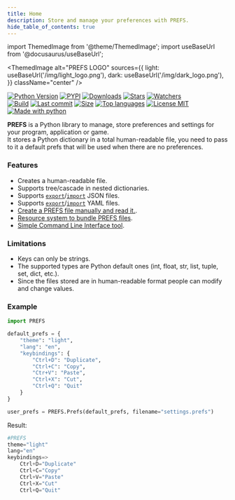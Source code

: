 ```yaml
---
title: Home
description: Store and manage your preferences with PREFS.
hide_table_of_contents: true
---
```


import ThemedImage from '@theme/ThemedImage';
import useBaseUrl from '@docusaurus/useBaseUrl';

<ThemedImage
  alt="PREFS LOGO"
  sources={{
    light: useBaseUrl('/img/light_logo.png'),
    dark: useBaseUrl('/img/dark_logo.png'),
  }}
  className="center"
/>


[![Python Version](https://img.shields.io/pypi/pyversions/prefs)](https://pypi.org/project/prefs/)
[![PYPI](https://img.shields.io/pypi/v/prefs)](https://pypi.org/project/prefs/)
[![Downloads](https://pepy.tech/badge/prefs)](https://pepy.tech/project/prefs)
[![Stars](https://img.shields.io/github/stars/patitotective/prefs)](https://github.com/Patitotective/PREFS/stargazers)
[![Watchers](https://img.shields.io/github/watchers/Patitotective/PREFS)](https://github.com/Patitotective/PREFS/watchers)  
[![Build](https://img.shields.io/appveyor/build/Patitotective/PREFS)](https://ci.appveyor.com/project/Patitotective/prefs)
[![Last commit](https://img.shields.io/github/last-commit/Patitotective/PREFS)](https://github.com/Patitotective/PREFS/commits/main)
[![Size](https://img.shields.io/github/repo-size/Patitotective/PREFS)](https://github.com/Patitotective/PREFS)
[![Top languages](https://img.shields.io/github/languages/top/Patitotective/PREFS)](https://github.com/Patitotective/PREFS)
[![License MIT](https://img.shields.io/github/license/Patitotective/PREFS)](https://github.com/Patitotective/PREFS/)  
[![Made with python](https://img.shields.io/badge/made%20with-python-blue)](https://www.python.org/)

**PREFS** is a Python library to manage, store preferences and settings for your program, application or game.  
It stores a Python dictionary in a total human-readable file, you need to pass to it a default prefs that will be used when there are no preferences.

### Features
- Creates a human-readable file.
- Supports tree/cascade in nested dictionaries.
- Supports [`export`](docs/api/prefs-class#convert_to_json)/[`import`](docs/api/functions#read_json_file) JSON files.
- Supports [`export`](docs/api/prefs-class#convert_to_yaml)/[`import`](docs/api/functions#read_yaml_file) YAML files.
- [Create a PREFS file manually and read it.](docs/api/functions#read_prefs_file).
- [Resource system to bundle PREFS files](docs/resources). 
- [Simple Command Line Interface tool](docs/api/cli).

### Limitations
- Keys can only be strings.
- The supported types are Python default ones (int, float, str, list, tuple, set, dict, etc.).
- Since the files stored are in human-readable format people can modify and change values.

### Example
```python
import PREFS

default_prefs = {
    "theme": "light", 
    "lang": "en", 
    "keybindings": {
        "Ctrl+D": "Duplicate", 
        "Ctrl+C": "Copy", 
        "Ctr+V": "Paste", 
        "Ctrl+X": "Cut", 
        "Ctrl+Q": "Quit"
    }
}

user_prefs = PREFS.Prefs(default_prefs, filename="settings.prefs")
```
Result:
```python title="settings.prefs"
#PREFS
theme="light"
lang="en"
keybindings=>
    Ctrl+D="Duplicate"
    Ctrl+C="Copy"
    Ctrl+V="Paste"
    Ctrl+X="Cut"
    Ctrl+Q="Quit"
```
